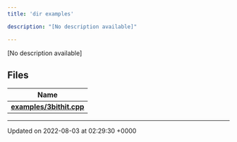 ```yaml
---
title: 'dir examples'

description: "[No description available]"

---
```







[No description available]

## Files

| Name           |
| -------------- |
| **[examples/3bithit.cpp](/documentation/code/gambit_sphinx/files/3bithit_8cpp/#file-3bithit.cpp)**  |






-------------------------------

Updated on 2022-08-03 at 02:29:30 +0000
